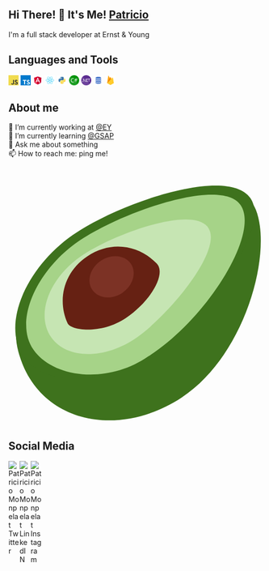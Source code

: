 ## Hi There! 👋 It's Me! [Patricio](https://patriciomonpelat.github.io/myResume/)
I'm a full stack developer at Ernst & Young

## Languages and Tools
<code><img height="20" src="https://raw.githubusercontent.com/github/explore/80688e429a7d4ef2fca1e82350fe8e3517d3494d/topics/javascript/javascript.png"></code>
<code><img height="20" src="https://raw.githubusercontent.com/github/explore/80688e429a7d4ef2fca1e82350fe8e3517d3494d/topics/typescript/typescript.png"></code>
<code><img height="20" src="https://raw.githubusercontent.com/github/explore/80688e429a7d4ef2fca1e82350fe8e3517d3494d/topics/angular/angular.png"></code>
<code><img height="20" src="https://raw.githubusercontent.com/github/explore/80688e429a7d4ef2fca1e82350fe8e3517d3494d/topics/react/react.png"></code>
<code><img height="20" src="https://raw.githubusercontent.com/github/explore/80688e429a7d4ef2fca1e82350fe8e3517d3494d/topics/python/python.png"></code>
<code><img height="20" src="https://raw.githubusercontent.com/github/explore/80688e429a7d4ef2fca1e82350fe8e3517d3494d/topics/csharp/csharp.png"></code>
<code><img height="20" src="https://raw.githubusercontent.com/github/explore/80688e429a7d4ef2fca1e82350fe8e3517d3494d/topics/dotnet/dotnet.png"></code>
<code><img height="20" src="https://raw.githubusercontent.com/github/explore/80688e429a7d4ef2fca1e82350fe8e3517d3494d/topics/sql/sql.png"></code>
<code><img height="20" src="https://raw.githubusercontent.com/github/explore/80688e429a7d4ef2fca1e82350fe8e3517d3494d/topics/firebase/firebase.png"></code>

## About me
🔭 I’m currently working at [@EY](https://www.ey.com/es_ar) <br>
🌱 I’m currently learning [@GSAP](https://greensock.com) <br>
💬 Ask me about something <br>
📫 How to reach me: ping me!<br>


<svg xmlns="http://www.w3.org/2000/svg" viewBox="0 0 36 36"><path fill="#3E721D" d="M35 5.904c2.394 6.042-1.438 20.543-10.5 26.5-9.06 5.957-20.395 3.573-23.097-6.443-1.669-6.186 2.79-10.721 11.851-16.677C22.315 3.327 32.64-.053 35 5.904z"/><path fill="#3E721D" d="M20.605 26.03c-6.523 4.546-15.287 5.15-18.469.582-3.183-4.566.418-12.578 6.943-17.124 6.522-4.545 21.951-9.796 25.134-5.23 3.183 4.57-7.085 17.226-13.608 21.772"/><path fill="#A6D388" d="M19.815 26.578c-5.757 4.013-13.482 3.097-16.29-.934C.718 21.613 4 14.474 9.757 10.463c5.755-4.011 20.258-9.264 23.068-5.234 2.807 4.03-4.825 16.175-13.01 21.349"/><path fill="#C6E5B3" d="M18.169 23.926c-4.506 3.14-9.939 3.127-12.136-.027-2.2-3.154-.33-8.255 4.176-11.395 4.507-3.141 15.835-7.238 18.035-4.084 2.199 3.154-5.567 12.366-10.075 15.506z"/><path fill="#662113" d="M11.162 12.488c3.48-2.332 7.382-1.495 9.798.995 1.433 1.477-.88 5.382-4.359 7.714-3.478 2.33-7.769 1.763-8.239.731-1.44-3.157-.677-7.109 2.8-9.44z"/><path fill="#7C3225" d="M13.071 13.106c1.51-1.013 3.414-.819 4.254.431.837 1.251.294 3.087-1.217 4.1-1.51 1.01-3.414.817-4.253-.433-.839-1.252-.294-3.086 1.216-4.098z"/></svg>


## Social Media
<a href="https://twitter.com/patomonpe">
<img align="left" alt="Patricio Monpelat Twitter" width="22px" src="https://icongr.am/fontawesome/twitter.svg?size=128&color=70c8ff" />
</a>
<a href="https://www.linkedin.com/in/patricio-monpelat-872172133/">
<img align="left" alt="Patricio Monpelat LinkedIN" width="22px" src="https://icongr.am/fontawesome/linkedin.svg?size=128&color=70c8ff" />
</a>
<a href="https://www.instagram.com/patomonpe">
<img align="left" alt="Patricio Monpelat Instagram" width="22px" src="https://icongr.am/fontawesome/instagram.svg?size=128&color=70c8ff" />
</a>
<br/>


<!--
**PatricioMonpelat/PatricioMonpelat** is a ✨ _special_ ✨ repository because its `README.md` (this file) appears on your GitHub profile.

Here are some ideas to get you started:

- 🔭 I’m currently working on ...
- 🌱 I’m currently learning ...
- 👯 I’m looking to collaborate on ...
- 🤔 I’m looking for help with ...
- 💬 Ask me about ..
- 📫 How to reach me: ...
- 😄 Pronouns: ...
- ⚡ Fun fact: ..
-->
